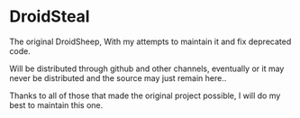 DroidSteal
==========

The original DroidSheep, With my attempts to maintain it and fix deprecated code.

Will be distributed through github and other channels, eventually or it may never be distributed and the source may just remain here..

Thanks to all of those that made the original project possible, I will do my best to maintain this one.



